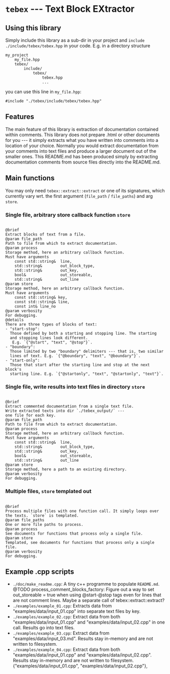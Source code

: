 <!-- generated by ./doc/make_readme.sh; do not edit manually -->

# `tebex` --- Text Block EXtractor

## Using this library

Simply include this library as a sub-dir in your project and `include`
`./include/tebex/tebex.hpp` in your code. E.g. in a directory structure

```
my_project
    my_file.hpp
    tebex/
        include/
            tebex/
                tebex.hpp
                ...
```

you can use this line in `my_file.hpp`:

```
#include "./tebex/include/tebex/tebex.hpp"
```

 ## Features

 The main feature of this library is extraction of documentation
 contained within comments. This library does not prepare .html or other
 documents for you --- it simply extracts what you have written into
 comments into a location of your choice. Normally you would extract
 documentation from your comments into text files and produce
 a larger document out of the smaller ones. This README.md has been
 produced simply by extracting documentation comments from source files
 directly into the README.md.

 ## Main functions

 You may only need `tebex::extract::extract` or one of its signatures,
 which currently vary wrt. the first argument (`file_path` / `file_paths`)
 and arg `store`.

 ### Single file, arbitrary store callback function `store`
 ```

 @brief
 Extract blocks of text from a file.
 @param file_path
 Path to file from which to extract documentation.
 @param process
 Storage method, here an arbitrary callback function.
 Must have arguments
     const std::string&  line,
     std::string&        out_block_type,
     std::string&        out_key,
     bool&               out_storeable,
     std::string&        out_line
 @param store
 Storage method, here an arbitrary callback function.
 Must have arguments
     const std::string& key,
     const std::string& line,
     const int& line_no
 @param verbosity
 For debugging.
 @details
 There are three types of blocks of text:
 - "start-stop":
   Those defined by both a starting and stopping line. The starting
   and stopping lines look different.
    E.g. `{"@start", "text", "@stop"}`.
 - "boundary":
   Those limited by two "boundary" delimiters --- that is, two similar
   lines of text. E.g. `{"@boundary", "text", "@boundary"}`.
 - "start-only":
   Those that start after the starting line and stop at the next block's
   starting line. E.g. `{"@startonly", "text", "@startonly", "text"}`.
 ```


 ### Single file, write results into text files in directory `store`
 ```

 @brief
 Extract commented documentation from a single text file.
 Write extracted texts into dir `./tebex_output/` ---
 one file for each key.
 @param file_path
 Path to file from which to extract documentation.
 @param process
 Storage method, here an arbitrary callback function.
 Must have arguments
     const std::string&  line,
     std::string&        out_block_type,
     std::string&        out_key,
     bool&               out_storeable,
     std::string&        out_line
 @param store
 Storage method, here a path to an existing directory.
 @param verbosity
 For debugging.
 ```


 ### Multiple files, `store` templated out
 ```

 @brief
 Process multiple files with one function call. It simply loops over
 the texts. `store` is templated.
 @param file_paths
 One or more file paths to process.
 @param process
 See documents for functions that process only a single file.
 @param store
 Templated, see documents for functions that process only a single file.
 @param verbosity
 For debugging.
 ```

 ## Example .cpp scripts
 
 - `./doc/make_readme.cpp`: A tiny c++ programme to populate `README.md`.
 @TODO
 process_comment_blocks_factory: Figure out a way to set
 out_storeable = true when using @start-@stop tags even for
 lines that are not comment lines. Maybe a separate call
 of tebex::extract::extract?
 - `./examples/example_01.cpp`: Extracts data from
   "examples/data/input_01.cpp" into separate text files by key.
 - `./examples/example_02.cpp`: Extract data from both
   "examples/data/input_01.cpp" and "examples/data/input_02.cpp"
   in one call. Results go into text files.
 - `./examples/example_03.cpp`: Extract data from
   "examples/data/input_03.md". 
   Results stay in-memory and are not written to filesystem.
 - `./examples/example_04.cpp`: Extract data from both
   "examples/data/input_01.cpp" and "examples/data/input_02.cpp".
   Results stay in-memory and are not written to filesystem.
    {"examples/data/input_01.cpp", "examples/data/input_02.cpp"},

